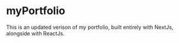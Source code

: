 # myPortfolio
This is an updated verison of my portfolio, built entirely with NextJs, alongside with ReactJs.
